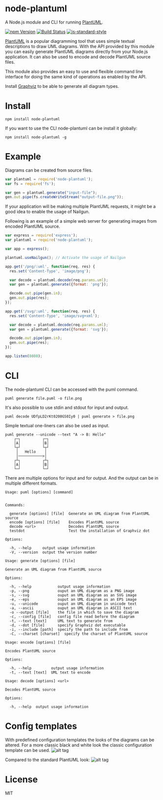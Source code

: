 # node-plantuml

A Node.js module and CLI for running [PlantUML](http://plantuml.sourceforge.net/).

[![npm Version](https://img.shields.io/npm/v/node-plantuml.svg)](https://www.npmjs.com/package/node-plantuml) [![Build Status](https://travis-ci.org/markushedvall/node-plantuml.svg)](https://travis-ci.org/markushedvall/node-plantuml) [![js-standard-style](https://img.shields.io/badge/code%20style-standard-brightgreen.svg?style=flat)](https://github.com/feross/standard)

[PlantUML](http://plantuml.sourceforge.net/) is a popular diagramming tool that uses simple textual descriptions to draw UML diagrams. With the API provided by this module you can easily generate PlantUML diagrams directly from your Node.js application. It can also be used to encode and decode PlantUML source files.

This module also provides an easy to use and flexible command line interface for doing the same kind of operations as enabled by the API.

Install [Graphviz](http://www.graphviz.org/) to be able to generate all diagram types.

# Install

```
npm install node-plantuml
```

If you want to use the CLI node-plantuml can be install it globally:

```
npm install node-plantuml -g
```

# Example

Diagrams can be created from source files.

```javascript
var plantuml = require('node-plantuml');
var fs = require('fs');

var gen = plantuml.generate("input-file");
gen.out.pipe(fs.createWriteStream("output-file.png"));
```

If your application will be making multiple PlantUML requests, it might be a good idea to enable the usage of Nailgun.

Following is an example of a simple web server for generating images from encoded PlantUML source.

```javascript
var express = require('express');
var plantuml = require('node-plantuml');

var app = express();

plantuml.useNailgun(); // Activate the usage of Nailgun

app.get('/png/:uml', function(req, res) {
  res.set('Content-Type', 'image/png');

  var decode = plantuml.decode(req.params.uml);
  var gen = plantuml.generate({format: 'png'});

  decode.out.pipe(gen.in);
  gen.out.pipe(res);
});

app.get('/svg/:uml', function(req, res) {
  res.set('Content-Type', 'image/svg+xml');

  var decode = plantuml.decode(req.params.uml);
  var gen = plantuml.generate({format: 'svg'});

  decode.out.pipe(gen.in);
  gen.out.pipe(res);
});

app.listen(8080);
```

# CLI

The node-plantuml CLI can be accessed with the puml command.
```shell
puml generate file.puml -o file.png
```

It's also possible to use stdin and stdout for input and output.
```shell
puml decode UDfpLD2rKt0200GS0Iy0 | puml generate > file.png
```

Simple textual one-liners can also be used as input.
```shell
puml generate --unicode --text "A -> B: Hello"
    ┌─┐          ┌─┐
    │A│          │B│
    └┬┘          └┬┘
     │   Hello    │
     │───────────>│
    ┌┴┐          ┌┴┐
    │A│          │B│
    └─┘          └─┘
```

There are multiple options for input and for output. And the output can be in multiple different formats.
```
Usage: puml [options] [command]


Commands:

  generate [options] [file]  Generate an UML diagram from PlantUML source
  encode [options] [file]    Encodes PlantUML source
  decode <url>               Decodes PlantUML source
  testdot                    Test the installation of Graphviz dot

Options:

  -h, --help     output usage information
  -V, --version  output the version number
```

```
Usage: generate [options] [file]

Generate an UML diagram from PlantUML source

Options:

  -h, --help            output usage information
  -p, --png             ouput an UML diagram as a PNG image
  -s, --svg             ouput an UML diagram as an SVG image
  -e, --eps             ouput an UML diagram as an EPS image
  -u, --unicode         ouput an UML diagram in unicode text
  -a, --ascii           ouput an UML diagram in ASCII text
  -o --output [file]    the file in which to save the diagram
  -c, --config [file]   config file read before the diagram
  -t, --text [text]     UML text to generate from
  -d, --dot [file]      specify Graphviz dot executable
  -i, --include [path]  specify the path to include from
  -C, --charset [charset]  specify the charset of PlantUML source
```

```
Usage: encode [options] [file]

Encodes PlantUML source

Options:

  -h, --help         output usage information
  -t, --text [text]  UML text to encode
```

```
Usage: decode [options] <url>

Decodes PlantUML source

Options:

  -h, --help  output usage information
```

# Config templates

With predefined configuration templates the looks of the diagrams can be altered. For a more classic black and white look the classic configuration template can be used.
![alt tag](http://www.plantuml.com/plantuml/img/UDgjb3rFmp0GXdV_YjjeGK7C3AWV0qAg0Ab2B2oESqcFkdOvErIbyDznqxfVILi6rhl7zxxlsKd7USc-d6WXBkxH84iDpiyrcKAuCPcfP3a1DvAPdOKQv58x52FA41InqYXsC6CzzgGQ5snBa_MjjWol8_9uo5ZEa5VzdWu7WdXVI-SW8rbKWZKBqu39ukpuYDKKjeXQAdMzPqfBZm_AcY5z8TmS8h0G0Crw05rcEzkT7z2Qva_8DSIF4et24z5SH1RDWv_33P6YgJI-hh7VFk9sG3aEo62pnHSNBbEwKnPBXnNn7ojPBVSfTSYVoDN8g-Mpe7pUQc-1lZMAqMC4ktycUqV9OPc-e_BhlbtpmPyELRAcAZCMv3no7DUANBjgb-OCi9ADJRVIhwT9ak-xpHP4FSD-Fpg_J99jKJo6ZmbIwxsTWCrZlDkw1NWpa8TBY4w1J4Fyy0gqtjIlD_iJ7JJPyX_n2m4TUEG0)

Compared to the standard PlantUML look:
![alt tag](http://www.plantuml.com/plantuml/img/UDgDaJ4EmZ0CHVUSmcCB2WTWG8NkCB2ofC55GMai9IuI0kuEj4qGAWZM_vzYFwS8h3otZHL2MnK2RAg0_eGUBW9W2exOrESi5xS8bEIqHyO8BlycLr_9RLiTKVFGqy2NPEqZDUIwsEF114OVdyiYbtTrwtu0_TXOXdx-s4RAwo9TGOmTtlku-KJALoZMn0WLCLC3L4Uz-NW5s3ceoITbCEw3FcXbRSfdwNwYGBT__jqTLUUSCW00)

# License
MIT

